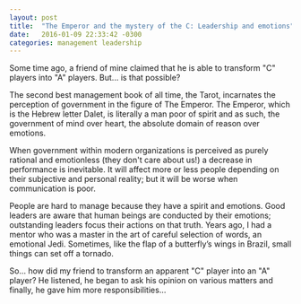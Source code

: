 ```yaml
---
layout: post
title:  "The Emperor and the mystery of the C: Leadership and emotions"
date:   2016-01-09 22:33:42 -0300
categories: management leadership
---
```

Some time ago, a friend of mine claimed that he is able to transform "C" players into "A" players. But... is that possible?

The second best management book of all time, the Tarot, incarnates the perception of government in the figure of The Emperor. The Emperor, which is the Hebrew letter Dalet, is literally a man poor of spirit and as such, the government of mind over heart, the absolute domain of reason over emotions.

When government within modern organizations is perceived as purely rational and emotionless (they don't care about us!) a decrease in performance is inevitable. It will affect more or less people depending on their subjective and personal reality; but it will be worse when communication is poor.

People are hard to manage because they have a spirit and emotions. Good leaders are aware that human beings are conducted by their emotions; outstanding leaders focus their actions on that truth. Years ago, I had a mentor who was a master in the art of careful selection of words, an emotional Jedi. Sometimes, like the flap of a butterfly’s wings in Brazil, small things can set off a tornado.

So... how did my friend to transform an apparent "C" player into an "A" player? He listened, he began to ask his opinion on various matters and finally, he gave him more responsibilities...
